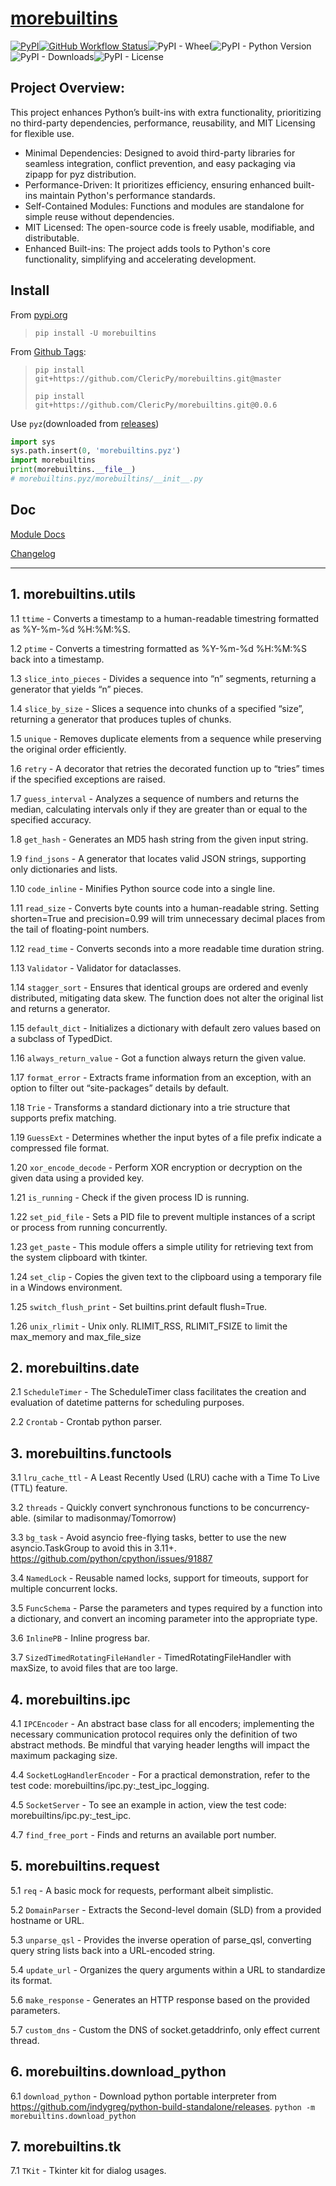 # [morebuiltins](https://github.com/ClericPy/morebuiltins)

[![PyPI](https://img.shields.io/pypi/v/morebuiltins?style=plastic)](https://pypi.org/project/morebuiltins/)[![GitHub Workflow Status](https://img.shields.io/github/actions/workflow/status/clericpy/morebuiltins/pythonpackage.yml)](https://github.com/ClericPy/morebuiltins/actions)![PyPI - Wheel](https://img.shields.io/pypi/wheel/morebuiltins?style=plastic)![PyPI - Python Version](https://img.shields.io/python/required-version-toml?tomlFilePath=https%3A%2F%2Fgithub.com%2FClericPy%2Fmorebuiltins%2Fraw%2Fmaster%2Fpyproject.toml
)![PyPI - Downloads](https://img.shields.io/pypi/dm/morebuiltins?style=plastic)![PyPI - License](https://img.shields.io/pypi/l/morebuiltins?style=plastic)


## Project Overview:

This project enhances Python’s built-ins with extra functionality, prioritizing no third-party dependencies, performance, reusability, and MIT Licensing for flexible use.

- Minimal Dependencies: Designed to avoid third-party libraries for seamless integration, conflict prevention, and easy packaging via zipapp for pyz distribution.
- Performance-Driven: It prioritizes efficiency, ensuring enhanced built-ins maintain Python's performance standards.
- Self-Contained Modules: Functions and modules are standalone for simple reuse without dependencies.
- MIT Licensed: The open-source code is freely usable, modifiable, and distributable.
- Enhanced Built-ins: The project adds tools to Python's core functionality, simplifying and accelerating development.

## Install

From [pypi.org](https://pypi.org/project/morebuiltins/)

> `pip install -U morebuiltins`

From [Github Tags](https://github.com/ClericPy/morebuiltins/tags):
> 
> `pip install git+https://github.com/ClericPy/morebuiltins.git@master`
>
> `pip install git+https://github.com/ClericPy/morebuiltins.git@0.0.6`

Use `pyz`(downloaded from [releases](https://github.com/ClericPy/morebuiltins/releases))

```python
import sys
sys.path.insert(0, 'morebuiltins.pyz')
import morebuiltins
print(morebuiltins.__file__)
# morebuiltins.pyz/morebuiltins/__init__.py
```

## Doc

[Module Docs](https://github.com/ClericPy/morebuiltins/blob/master/doc.md)

[Changelog](https://github.com/ClericPy/morebuiltins/blob/master/CHANGELOG.md)


---

<!-- start -->
## 1. morebuiltins.utils

1.1 `ttime` - Converts a timestamp to a human-readable timestring formatted as %Y-%m-%d %H:%M:%S.

1.2 `ptime` - Converts a timestring formatted as %Y-%m-%d %H:%M:%S back into a timestamp.

1.3 `slice_into_pieces` - Divides a sequence into “n” segments, returning a generator that yields “n” pieces.

1.4 `slice_by_size` - Slices a sequence into chunks of a specified “size”, returning a generator that produces tuples of chunks.

1.5 `unique` - Removes duplicate elements from a sequence while preserving the original order efficiently.

1.6 `retry` - A decorator that retries the decorated function up to “tries” times if the specified exceptions are raised.

1.7 `guess_interval` - Analyzes a sequence of numbers and returns the median, calculating intervals only if they are greater than or equal to the specified accuracy.

1.8 `get_hash` - Generates an MD5 hash string from the given input string.

1.9 `find_jsons` - A generator that locates valid JSON strings, supporting only dictionaries and lists.

1.10 `code_inline` - Minifies Python source code into a single line.

1.11 `read_size` - Converts byte counts into a human-readable string. Setting shorten=True and precision=0.99 will trim unnecessary decimal places from the tail of floating-point numbers.

1.12 `read_time` - Converts seconds into a more readable time duration string.

1.13 `Validator` - Validator for dataclasses.

1.14 `stagger_sort` - Ensures that identical groups are ordered and evenly distributed, mitigating data skew. The function does not alter the original list and returns a generator.

1.15 `default_dict` - Initializes a dictionary with default zero values based on a subclass of TypedDict.

1.16 `always_return_value` - Got a function always return the given value.

1.17 `format_error` - Extracts frame information from an exception, with an option to filter out “site-packages” details by default.

1.18 `Trie` - Transforms a standard dictionary into a trie structure that supports prefix matching.

1.19 `GuessExt` - Determines whether the input bytes of a file prefix indicate a compressed file format.

1.20 `xor_encode_decode` - Perform XOR encryption or decryption on the given data using a provided key.

1.21 `is_running` - Check if the given process ID is running.

1.22 `set_pid_file` - Sets a PID file to prevent multiple instances of a script or process from running concurrently.

1.23 `get_paste` - This module offers a simple utility for retrieving text from the system clipboard with tkinter.

1.24 `set_clip` - Copies the given text to the clipboard using a temporary file in a Windows environment.

1.25 `switch_flush_print` - Set builtins.print default flush=True.

1.26 `unix_rlimit` - Unix only. RLIMIT_RSS, RLIMIT_FSIZE to limit the max_memory and max_file_size


## 2. morebuiltins.date

2.1 `ScheduleTimer` - The ScheduleTimer class facilitates the creation and evaluation of datetime patterns for scheduling purposes.

2.2 `Crontab` - Crontab python parser.


## 3. morebuiltins.functools

3.1 `lru_cache_ttl` - A Least Recently Used (LRU) cache with a Time To Live (TTL) feature.

3.2 `threads` - Quickly convert synchronous functions to be concurrency-able. (similar to madisonmay/Tomorrow)

3.3 `bg_task` - Avoid asyncio free-flying tasks, better to use the new asyncio.TaskGroup to avoid this in 3.11+. https://github.com/python/cpython/issues/91887

3.4 `NamedLock` - Reusable named locks, support for timeouts, support for multiple concurrent locks.

3.5 `FuncSchema` - Parse the parameters and types required by a function into a dictionary, and convert an incoming parameter into the appropriate type.

3.6 `InlinePB` - Inline progress bar.

3.7 `SizedTimedRotatingFileHandler` - TimedRotatingFileHandler with maxSize, to avoid files that are too large.


## 4. morebuiltins.ipc

4.1 `IPCEncoder` - An abstract base class for all encoders; implementing the necessary communication protocol requires only the definition of two abstract methods. Be mindful that varying header lengths will impact the maximum packaging size.

4.4 `SocketLogHandlerEncoder` - For a practical demonstration, refer to the test code: morebuiltins/ipc.py:_test_ipc_logging.

4.5 `SocketServer` - To see an example in action, view the test code: morebuiltins/ipc.py:_test_ipc.

4.7 `find_free_port` - Finds and returns an available port number.


## 5. morebuiltins.request

5.1 `req` - A basic mock for requests, performant albeit simplistic.

5.2 `DomainParser` - Extracts the Second-level domain (SLD) from a provided hostname or URL.

5.3 `unparse_qsl` - Provides the inverse operation of parse_qsl, converting query string lists back into a URL-encoded string.

5.4 `update_url` - Organizes the query arguments within a URL to standardize its format.

5.6 `make_response` - Generates an HTTP response based on the provided parameters.

5.7 `custom_dns` - Custom the DNS of socket.getaddrinfo, only effect current thread.


## 6. morebuiltins.download_python

6.1 `download_python` - Download python portable interpreter from https://github.com/indygreg/python-build-standalone/releases. `python -m morebuiltins.download_python`


## 7. morebuiltins.tk

7.1 `TKit` - Tkinter kit for dialog usages.


<!-- end -->
